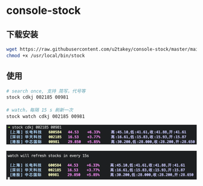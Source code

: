 # console-stock

## 下载安装

```bash
wget https://raw.githubusercontent.com/u2takey/console-stock/master/main.php -O /usr/local/bin/stock
chmod +x /usr/local/bin/stock
```

## 使用

```bash
# search once, 支持 简写，代号等
stock cdkj 002185 00981

# watch，每隔 15 s 刷新一次
stock watch cdkj 002185 00981
```

![screen1](./screen1.png)

![screen2](./screen2.png)
